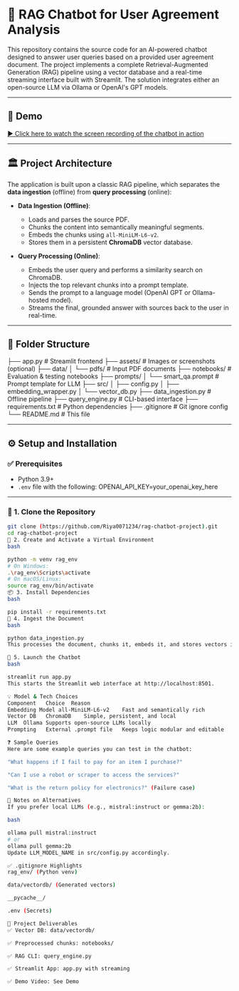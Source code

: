 # 🤖 RAG Chatbot for User Agreement Analysis

This repository contains the source code for an AI-powered chatbot designed to answer user queries based on a provided user agreement document. The project implements a complete Retrieval-Augmented Generation (RAG) pipeline using a vector database and a real-time streaming interface built with Streamlit. The solution integrates either an open-source LLM via Ollama or OpenAI's GPT models.

---

## 🎥 Demo

[▶️ Click here to watch the screen recording of the chatbot in action](https://www.loom.com/share/ac3be0a9fd9d47ec9721ec4f9cc321af?sid=bef41440-46b8-422b-a5f3-3399ada8e1e0)


---

## 🏛️ Project Architecture

The application is built upon a classic RAG pipeline, which separates the **data ingestion** (offline) from **query processing** (online):

- **Data Ingestion (Offline)**:
  - Loads and parses the source PDF.
  - Chunks the content into semantically meaningful segments.
  - Embeds the chunks using `all-MiniLM-L6-v2`.
  - Stores them in a persistent **ChromaDB** vector database.

- **Query Processing (Online)**:
  - Embeds the user query and performs a similarity search on ChromaDB.
  - Injects the top relevant chunks into a prompt template.
  - Sends the prompt to a language model (OpenAI GPT or Ollama-hosted model).
  - Streams the final, grounded answer with sources back to the user in real-time.

---

## 📁 Folder Structure

├── app.py # Streamlit frontend
├── assets/ # Images or screenshots (optional)
├── data/
│ └── pdfs/ # Input PDF documents
├── notebooks/ # Evaluation & testing notebooks
├── prompts/
│ └── smart_qa.prompt # Prompt template for LLM
├── src/
│ ├── config.py
│ ├── embedding_wrapper.py
│ └── vector_db.py
├── data_ingestion.py # Offline pipeline
├── query_engine.py # CLI-based interface
├── requirements.txt # Python dependencies
├── .gitignore # Git ignore config
└── README.md # This file



---

## ⚙️ Setup and Installation

### ✅ Prerequisites

- Python 3.9+
- `.env` file with the following:
OPENAI_API_KEY=your_openai_key_here



---

### 🧪 1. Clone the Repository

```bash
git clone (https://github.com/Riya0071234/rag-chatbot-project).git
cd rag-chatbot-project
🧪 2. Create and Activate a Virtual Environment
bash

python -m venv rag_env
# On Windows:
.\rag_env\Scripts\activate
# On macOS/Linux:
source rag_env/bin/activate
📦 3. Install Dependencies
bash

pip install -r requirements.txt
🧠 4. Ingest the Document
bash

python data_ingestion.py
This processes the document, chunks it, embeds it, and stores vectors in ChromaDB.

🚀 5. Launch the Chatbot
bash

streamlit run app.py
This starts the Streamlit web interface at http://localhost:8501.

💡 Model & Tech Choices
Component	Choice	Reason
Embedding Model	all-MiniLM-L6-v2	Fast and semantically rich
Vector DB	ChromaDB	Simple, persistent, and local
LLM	 Ollama	Supports open-source LLMs locally
Prompting	External .prompt file	Keeps logic modular and editable

❓ Sample Queries
Here are some example queries you can test in the chatbot:

"What happens if I fail to pay for an item I purchase?"

"Can I use a robot or scraper to access the services?"

"What is the return policy for electronics?" (Failure case)

🧠 Notes on Alternatives
If you prefer local LLMs (e.g., mistral:instruct or gemma:2b):

bash

ollama pull mistral:instruct
# or
ollama pull gemma:2b
Update LLM_MODEL_NAME in src/config.py accordingly.

✅ .gitignore Highlights
rag_env/ (Python venv)

data/vectordb/ (Generated vectors)

__pycache__/

.env (Secrets)

📌 Project Deliverables
✅ Vector DB: data/vectordb/

✅ Preprocessed chunks: notebooks/

✅ RAG CLI: query_engine.py

✅ Streamlit App: app.py with streaming

✅ Demo Video: See Demo




